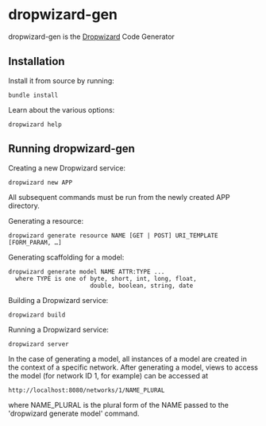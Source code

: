 # dropwizard-gen

dropwizard-gen is the [Dropwizard](http://dropwizard.codahale.com) Code Generator

## Installation

Install it from source by running:

    bundle install

Learn about the various options:

    dropwizard help

## Running dropwizard-gen

Creating a new Dropwizard service:

    dropwizard new APP

All subsequent commands must be run from the newly created APP directory.

Generating a resource:

    dropwizard generate resource NAME [GET | POST] URI_TEMPLATE [FORM_PARAM, …]
    
Generating scaffolding for a model:
    
    dropwizard generate model NAME ATTR:TYPE ...
      where TYPE is one of byte, short, int, long, float, 
                           double, boolean, string, date


Building a Dropwizard service:

    dropwizard build
    
Running a Dropwizard service:

    dropwizard server

In the case of generating a model, all instances of a model are created in the context of a specific network.  After generating a model, views to access the model (for network ID 1, for example) can be accessed at

    http://localhost:8080/networks/1/NAME_PLURAL
    
where NAME_PLURAL is the plural form of the NAME passed to the 'dropwizard generate model' command.
